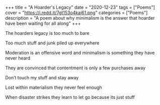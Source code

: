 +++
title = "A Hoarder's Legacy"
date = "2020-12-23"
tags = ["Poems"]
cover = "https://i.redd.it/7gt153o4kaj61.png"
categories = ["Poems"]
description = "A poem about why minimalism is the answer that hoarder have been waiting for all along"
+++

The hoarders legacy is too much to bare

Too much stuff and junk piled up everywhere

Moderation is an offensive word and minimalism is something they have never heard

They are convinced that contentment is only a few purchases away

Don’t touch my stuff and stay away

Lost within materialism they never feel enough

When disaster strikes they learn to let go because its just stuff

